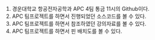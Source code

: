 1. 경운대학교 항공전자공학과 APC 4팀 통금 11시의 Github이다.
2. APC 팀프로젝트를 하면서 진행되었던 소스코드를 볼 수 있다.
3. APC 팀프로젝트를 하면서 참조하였던 강의자료를 볼 수 있다.
4. APC 팀프로젝트를 하면서 핀 배치도를 볼 수 있다.
